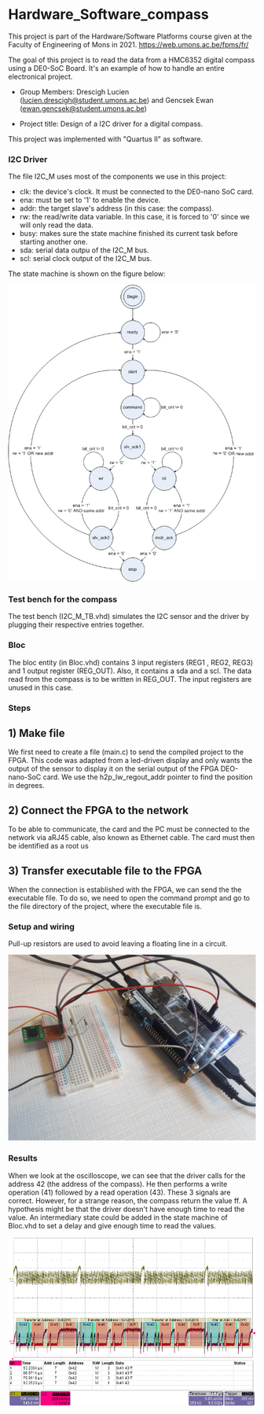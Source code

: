 # Hardware_Software_compass


This project is part of the Hardware/Software Platforms course given at the Faculty of Engineering of Mons in 2021.
https://web.umons.ac.be/fpms/fr/

The goal of this project is to read the data from a HMC6352 digital compass using a DE0-SoC Board. It's an example of how to handle an entire electronical project.

* Group Members: Drescigh Lucien (lucien.drescigh@student.umons.ac.be) and Gencsek Ewan (ewan.gencsek@student.umons.ac.be)
  
  
 
* Project title: Design of a I2C driver for a digital compass.

This project was implemented with "Quartus II" as software.



### I2C Driver

The file I2C_M uses most of the components we use in this project:

* clk: the device's clock. It must be connected to the DE0-nano SoC card.
* ena: must be set to '1' to enable the device.
* addr: the target slave's address (in this case: the compass).
* rw: the read/write data variable. In this case, it is forced to '0' since we will only read the data.
* busy: makes sure the state machine finished its current task before starting another one.
* sda: serial data outpu of the I2C_M bus.
* scl: serial clock output of the I2C_M bus. 

The state machine is shown on the figure below:

![alt text](https://github.com/CienDrs/Hardware_Software_compass/blob/main/state%20machine.jpeg?raw=true)


### Test bench for the compass

The test bench (I2C_M_TB.vhd) simulates the I2C sensor and the driver by plugging their respective entries together.

### Bloc

The bloc entity (in Bloc.vhd) contains 3 input registers (REG1 , REG2, REG3) and 1 output register (REG_OUT). Also, it contains a sda and a scl. The data read from the compass is to be written in REG_OUT. The input registers are unused in this case.


### Steps
## 1) Make file

We first need to create a file (main.c) to send the compiled project to the FPGA. This code was adapted from a led-driven display and only wants the output of the sensor to display it on the serial output of the FPGA DEO-nano-SoC card. We use the h2p_lw_regout_addr pointer to find the position in degrees.

## 2) Connect the FPGA to the network

To be able to communicate, the card and the PC must be connected to the network via aRJ45 cable, also known as Ethernet cable. The card must then be identified as a root us

## 3) Transfer executable file to the FPGA

When the connection is established with the FPGA, we can send the the executable file. To do so, we need to open the command prompt and go to the file directory of the project, where the executable file is.

### Setup and wiring

Pull-up resistors are used to avoid leaving a floating line in a circuit.

![alt text](https://github.com/CienDrs/Hardware_Software_compass/blob/main/setup.jpg?raw=true)
 

### Results

When we look at the oscilloscope, we can see that the driver calls for the address 42 (the address of the compass). He then performs a write operation (41) followed by a read operation (43). These 3 signals are correct. However, for a strange reason, the compass return the value ff. A hypothesis might be that the driver doesn't have enough time to read the value. An intermediary state could be added in the state machine of Bloc.vhd to set a delay and give enough time to read the values. 

![alt text](https://github.com/CienDrs/Hardware_Software_compass/blob/main/sbus_conf.png?raw=true)



